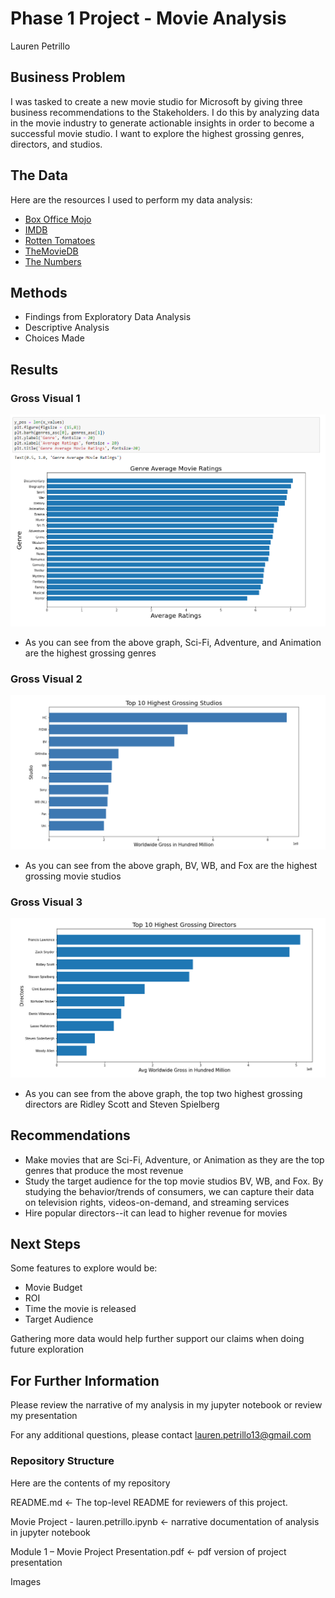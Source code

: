 # Phase 1 Project - Movie Analysis

Lauren Petrillo

## Business Problem

I was tasked to create a new movie studio for Microsoft by giving three business recommendations to the Stakeholders. I do this by analyzing data in the movie industry to generate actionable insights in order to become a successful movie studio. I want to explore the highest grossing genres, directors, and studios.

## The Data

Here are the resources I used to perform my data analysis:

* [Box Office Mojo](https://www.boxofficemojo.com/)
* [IMDB](https://www.imdb.com/)
* [Rotten Tomatoes](https://www.rottentomatoes.com/)
* [TheMovieDB](https://www.themoviedb.org/)
* [The Numbers](https://www.the-numbers.com/)


##  Methods

* Findings from Exploratory Data Analysis
* Descriptive Analysis
* Choices Made

## Results

### Gross Visual 1
<img src='images/avg_genre_rating.png'>

* As you can see from the above graph, Sci-Fi, Adventure, and Animation are the highest grossing genres

### Gross Visual 2
<img src='images/studio_world_gross.png'>

* As you can see from the above graph, BV, WB, and Fox are the highest grossing movie studios

### Gross Visual 3
<img src='images/updated_top_directors.png'>

* As you can see from the above graph, the top two highest grossing directors are Ridley Scott and Steven Spielberg

## Recommendations

* Make movies that are Sci-Fi, Adventure, or Animation as they are the top genres that produce the most revenue
* Study the target audience for the top movie studios BV, WB, and Fox. By studying the behavior/trends of consumers, we can capture their data on television rights, videos-on-demand, and streaming services
* Hire popular directors--it can lead to higher revenue for movies

## Next Steps

Some features to explore would be:
* Movie Budget
* ROI
* Time the movie is released
* Target Audience

Gathering more data would help further support our claims when doing future exploration

## For Further Information

Please review the narrative of my analysis in my jupyter notebook or review my presentation

For any additional questions, please contact lauren.petrillo13@gmail.com

### Repository Structure

Here are the contents of my repository

README.md                                                <- The top-level README for reviewers of this project.

Movie Project - lauren.petrillo.ipynb                    <- narrative documentation of analysis in jupyter notebook

Module 1 – Movie Project Presentation.pdf                <- pdf version of project presentation

Images
    




